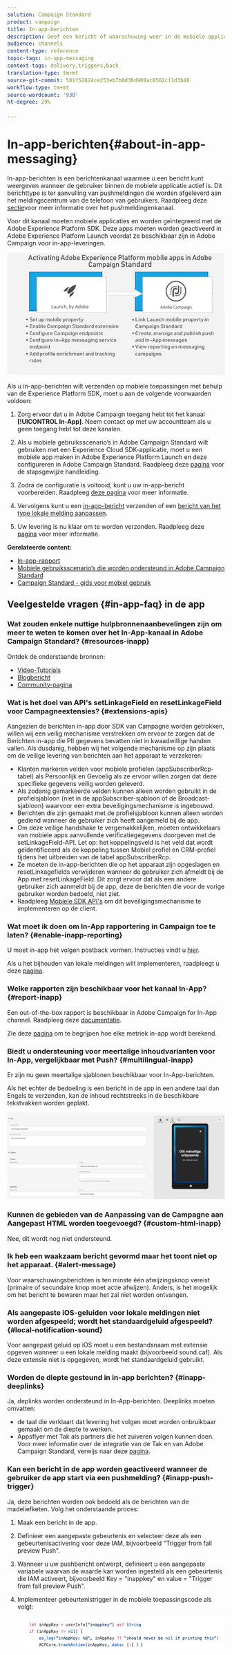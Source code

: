 ```yaml
---
solution: Campaign Standard
product: campaign
title: In-app-berichten
description: Geef een bericht of waarschuwing weer in de mobiele applicatie met in-app-berichten.
audience: channels
content-type: reference
topic-tags: in-app-messaging
context-tags: delivery,triggers,back
translation-type: tm+mt
source-git-commit: 501f52624ce253eb7b0d36d908ac8502cf1d3b48
workflow-type: tm+mt
source-wordcount: '930'
ht-degree: 29%

---
```



# In-app-berichten{#about-in-app-messaging}

In-app-berichten is een berichtenkanaal waarmee u een bericht kunt weergeven wanneer de gebruiker binnen de mobiele applicatie actief is. Dit berichttype is ter aanvulling van pushmeldingen die worden afgeleverd aan het meldingscentrum van de telefoon van gebruikers. Raadpleeg deze [sectie](../../channels/using/about-push-notifications.md)voor meer informatie over het pushmeldingenkanaal.

Voor dit kanaal moeten mobiele applicaties en worden geïntegreerd met de Adobe Experience Platform SDK. Deze apps moeten worden geactiveerd in Adobe Experience Platform Launch voordat ze beschikbaar zijn in Adobe Campaign voor in-app-leveringen.

![](assets/launch_campaign.png)

Als u in-app-berichten wilt verzenden op mobiele toepassingen met behulp van de Experience Platform SDK, moet u aan de volgende voorwaarden voldoen:

1. Zorg ervoor dat u in Adobe Campaign toegang hebt tot het kanaal **[!UICONTROL In-App]**. Neem contact op met uw accountteam als u geen toegang hebt tot deze kanalen.

1. Als u mobiele gebruiksscenario’s in Adobe Campaign Standard wilt gebruiken met een Experience Cloud SDK-applicatie, moet u een mobiele app maken in Adobe Experience Platform Launch en deze configureren in Adobe Campaign Standard. Raadpleeg deze [pagina](https://helpx.adobe.com/nl/campaign/kb/configuring-app-sdk.html) voor de stapsgewijze handleiding.

1. Zodra de configuratie is voltooid, kunt u uw in-app-bericht voorbereiden. Raadpleeg [deze pagina](../../channels/using/preparing-and-sending-an-in-app-message.md#preparing-your-in-app-message) voor meer informatie.

1. Vervolgens kunt u een [in-app-bericht](../../channels/using/customizing-an-in-app-message.md) verzenden of een [bericht van het type lokale melding aanpassen](../../channels/using/customizing-an-in-app-message.md#customizing-a-local-notification-message-type).

1. Uw levering is nu klaar om te worden verzonden. Raadpleeg deze [pagina](../../channels/using/preparing-and-sending-an-in-app-message.md#sending-your-in-app-message) voor meer informatie.

**Gerelateerde content:**

* [In-app-rapport](../../reporting/using/in-app-report.md)
* [Mobiele gebruiksscenario’s die worden ondersteund in Adobe Campaign Standard](https://helpx.adobe.com/campaign/kb/configure-launch-rules-acs-use-cases.html)
* [Campaign Standard - gids voor mobiel gebruik](https://helpx.adobe.com/campaign/kb/acs-mobile.html)

## Veelgestelde vragen {#in-app-faq} in de app

### Wat zouden enkele nuttige hulpbronnenaanbevelingen zijn om meer te weten te komen over het In-App-kanaal in Adobe Campaign Standard? {#resources-inapp}

Ontdek de onderstaande bronnen:

* [Video-Tutorials](https://docs.adobe.com/content/help/en/campaign-standard-learn/tutorials/communication-channels/mobile/in-app/in-app-message-overview.html)
* [Blogbericht](https://theblog.adobe.com/get-more-out-of-the-new-in-app-message-channel-from-adobe-campaign/)
* [Community-pagina](https://experienceleaguecommunities.adobe.com/t5/adobe-campaign-standard/ct-p/adobe-campaign-standard-community)

### Wat is het doel van API&#39;s setLinkageField en resetLinkageField voor Campagneextensies? {#extensions-apis}

Aangezien de berichten in-app door SDK van Campagne worden getrokken, willen wij een veilig mechanisme verstrekken om ervoor te zorgen dat de Berichten in-app die PII gegevens bevatten niet in kwaadwillige handen vallen. Als dusdanig, hebben wij het volgende mechanisme op zijn plaats om de veilige levering van berichten aan het apparaat te verzekeren:

* Klanten markeren velden voor mobiele profielen (appSubscriberRcp-tabel) als Persoonlijk en Gevoelig als ze ervoor willen zorgen dat deze specifieke gegevens veilig worden geleverd.
* Als zodanig gemarkeerde velden kunnen alleen worden gebruikt in de profielsjabloon (niet in de appSubscriber-sjabloon of de Broadcast-sjabloon) waarvoor een extra beveiligingsmechanisme is ingebouwd.
* Berichten die zijn gemaakt met de profielsjabloon kunnen alleen worden gediend wanneer de gebruiker zich heeft aangemeld bij de app.
* Om deze veilige handshake te vergemakkelijken, moeten ontwikkelaars van mobiele apps aanvullende verificatiegegevens doorgeven met de setLinkageField-API. Let op: het koppelingsveld is het veld dat wordt geïdentificeerd als de koppeling tussen Mobiel profiel en CRM-profiel tijdens het uitbreiden van de tabel appSubscriberRcp.
* Ze moeten de in-app-berichten die op het apparaat zijn opgeslagen en resetLinkagefields verwijderen wanneer de gebruiker zich afmeldt bij de App met resetLinkageField. Dit zorgt ervoor dat als een andere gebruiker zich aanmeldt bij de app, deze de berichten die voor de vorige gebruiker worden bedoeld, niet ziet.
* Raadpleeg [Mobiele SDK API&#39;s](https://aep-sdks.gitbook.io/docs/using-mobile-extensions/adobe-campaign-standard/adobe-campaign-standard-api-reference) om dit beveiligingsmechanisme te implementeren op de client.

### Wat moet ik doen om In-App rapportering in Campaign toe te laten? {#enable-inapp-reporting}

U moet in-app het volgen postback vormen. Instructies vindt u [hier](https://helpx.adobe.com/campaign/kb/config-app-in-launch.html#InApptrackingpostback).

Als u het bijhouden van lokale meldingen wilt implementeren, raadpleegt u deze [pagina](../../administration/using/local-tracking.md).

### Welke rapporten zijn beschikbaar voor het kanaal In-App? {#report-inapp}

Een out-of-the-box rapport is beschikbaar in Adobe Campaign for In-App channel. Raadpleeg deze [documentatie](../../reporting/using/in-app-report.md).

Zie deze [pagina](../../reporting/using/indicator-calculation.md#in-app-delivery) om te begrijpen hoe elke metriek in-app wordt berekend.

### Biedt u ondersteuning voor meertalige inhoudvarianten voor In-App, vergelijkbaar met Push? {#multilingual-inapp}

Er zijn nu geen meertalige sjablonen beschikbaar voor In-App-berichten.

Als het echter de bedoeling is een bericht in de app in een andere taal dan Engels te verzenden, kan de inhoud rechtstreeks in de beschikbare tekstvakken worden geplakt.

![](assets/faq_inapp.png)

### Kunnen de gebieden van de Aanpassing van de Campagne aan Aangepast HTML worden toegevoegd? {#custom-html-inapp}

Nee, dit wordt nog niet ondersteund.

### Ik heb een waakzaam bericht gevormd maar het toont niet op het apparaat. {#alert-message}

Voor waarschuwingsberichten is ten minste één afwijzingsknop vereist (primaire of secundaire knop moet actie afwijzen). Anders, is het mogelijk om het bericht te bewaren maar het zal niet worden ontvangen.

### Als aangepaste iOS-geluiden voor lokale meldingen niet worden afgespeeld; wordt het standaardgeluid afgespeeld? {#local-notification-sound}

Voor aangepast geluid op iOS moet u een bestandsnaam met extensie opgeven wanneer u een lokale melding maakt (bijvoorbeeld sound.caf). Als deze extensie niet is opgegeven, wordt het standaardgeluid gebruikt.

### Worden de diepte gesteund in in-app berichten? {#inapp-deeplinks}

Ja, deplinks worden ondersteund in In-App-berichten. Deeplinks moeten omvatten:

* de taal die verklaart dat levering het volgen moet worden onbruikbaar gemaakt om de diepte te werken.
* Appsflyer met Tak als partners die het zuiveren volgen kunnen doen. Voor meer informatie over de integratie van de Tak en van Adobe Campaign Standard, verwijs naar deze [pagina](https://help.branch.io/using-branch/docs/adobe-campaign-standard-1).

### Kan een bericht in de app worden geactiveerd wanneer de gebruiker de app start via een pushmelding? {#inapp-push-trigger}

Ja, deze berichten worden ook bedoeld als de berichten van de madeliefketen. Volg het onderstaande proces:

1. Maak een bericht in de app.

1. Definieer een aangepaste gebeurtenis en selecteer deze als een gebeurtenisactivering voor deze IAM, bijvoorbeeld &quot;Trigger from fall preview Push&quot;.

1. Wanneer u uw pushbericht ontwerpt, definieert u een aangepaste variabele waarvan de waarde kan worden ingesteld als een gebeurtenis die IAM activeert, bijvoorbeeld Key = &quot;inappkey&quot; en value = &quot;Trigger from fall preview Push&quot;.

1. Implementeer gebeurtenistrigger in de mobiele toepassingscode als volgt:

   ![](assets/faq_inapp_2.png)
